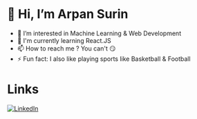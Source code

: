 # 👋 Hi, I’m Arpan Surin
- 👀 I’m interested in Machine Learning & Web Development 
- 🧠 I'm currently learning React.JS
- 📫 How to reach me ? You can't 😏
- ⚡ Fun fact: I also like playing sports like Basketball & Football

# Links 
[![LinkedIn](https://www.linkedin.com/in/arpan-surin-490711270/)](www.linkedin.com)
<!---
ArpanSurin/ArpanSurin is a ✨ special ✨ repository because its `README.md` (this file) appears on your GitHub profile.
You can click the Preview link to take a look at your changes.
--->
